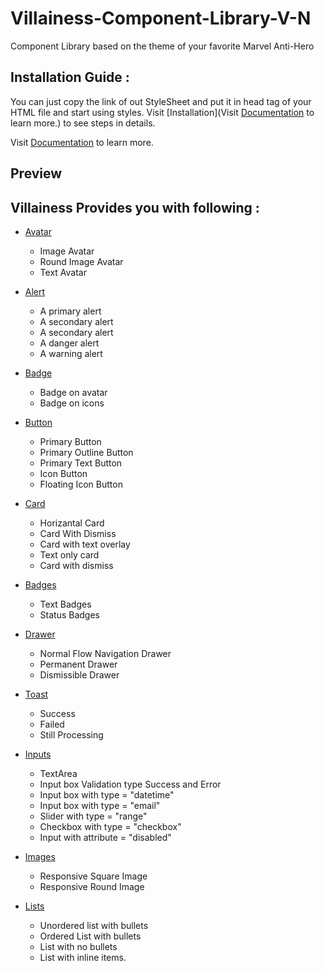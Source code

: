 # Villainess-Component-Library-V-N
<p> Component Library based on the theme of your favorite Marvel Anti-Hero </p>

## Installation Guide : 

You can just copy the link of out StyleSheet and put it in head tag of your HTML file and start using styles.
Visit [Installation](Visit [Documentation](https://villainess-cl-154.netlify.app/docsite-html-files/install) to learn more.) to see steps in details.

Visit [Documentation](https://villainess-cl-154.netlify.app/docsite-html-files/install) to learn more.

## Preview


## Villainess Provides you with following : 

- [Avatar](https://villainess-cl-154.netlify.app/docsite-html-files/avatar)

  - Image Avatar
  - Round Image Avatar
  - Text Avatar

- [Alert](https://villainess-cl-154.netlify.app/docsite-html-files/alert)

  - A primary alert
  - A secondary alert
  - A secondary alert
  - A danger alert 
  - A warning alert

- [Badge](https://villainess-cl-154.netlify.app/docsite-html-files/button)

  - Badge on avatar
  - Badge on icons

- [Button](https://villainess-cl-154.netlify.app/docsite-html-files/button)

  - Primary Button
  - Primary Outline Button
  - Primary Text Button
  - Icon Button
  - Floating Icon Button
 
- [Card](https://villainess-cl-154.netlify.app/docsite-html-files/card)

  - Horizantal Card
  - Card With Dismiss
  - Card with text overlay
  - Text only card
  - Card with dismiss

- [Badges](https://villainess-cl-154.netlify.app/docsite-html-files/badgesl)

  - Text Badges
  - Status Badges

- [Drawer](https://villainess-cl-154.netlify.app/docsite-html-files/modals)

  - Normal Flow Navigation Drawer
  - Permanent Drawer
  - Dismissible Drawer

- [Toast](https://villainess-cl-154.netlify.app/docsite-html-files/toast)

  - Success
  - Failed
  - Still Processing

- [Inputs](https://villainess-cl-154.netlify.app/docsite-html-files/input)

  - TextArea
  - Input box Validation type Success and Error
  - Input box with type = "datetime"
  - Input box with type = "email"
  - Slider with type = "range"
  - Checkbox with type = "checkbox"
  - Input with attribute = "disabled"

- [Images](https://villainess-cl-154.netlify.app/docsite-html-files/images)

  - Responsive Square Image
  - Responsive Round Image

- [Lists](https://villainess-cl-154.netlify.app/docsite-html-files/lists)

  - Unordered list with bullets
  - Ordered List with bullets
  - List with no bullets
  - List with inline items.
